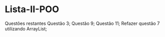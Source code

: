 # Lista-II-POO

Questões restantes
    Questão 3;
    Questão 9;
    Questão 11;
    Refazer questão 7 utilizando ArrayList;
